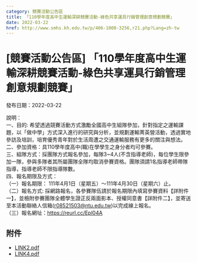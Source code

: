 ```yaml
---
category: 競賽活動公告區
title: 「110學年度高中生運輸深耕競賽活動-綠色共享運具行銷管理創意規劃競賽」
date: 2022-03-22
href: http://www.smhs.kh.edu.tw/p/406-1000-3256,r21.php?Lang=zh-tw
---
```


# [競賽活動公告區] 「110學年度高中生運輸深耕競賽活動-綠色共享運具行銷管理創意規劃競賽」

發布日期：2022-03-22

說明：  
一、目的: 希望透過競賽活動方式激勵全國高中生組隊參加，針對指定之運輸課題，以「做中學」方式深入進行的研究與分析，並規劃運輸菁英營活動，透過實地參訪及培訓，培育優秀青年對於生活周遭之交通運輸服務有更多的關注與想法。  
二、參加資格：具110學年度高中(職)在學學生之身分者均可參賽。  
三、組隊方式：採團隊方式報名參加，每隊3~4人(不含指導老師)，每位學生限參加一隊，參與多隊者其所屬團隊全隊均取消參賽資格。團隊須請1名指導老師帶隊指導，指導老師不限指導隊數。  
四、報名期限及方式：  
（一）報名期限： 111年4月1日（星期五）～111年4月30日（星期六）止。  
（二）報名方式: 採網路報名，各參賽隊伍請於報名期限內填寫參賽資料【詳附件一】，並檢附參賽團隊全體學生證正反兩面影本、授權同意書【詳附件二】，並寄送至本活動聯絡人信箱(r08521503@ntu.edu.tw)以完成線上報名。  
（三）報名網址：https://reurl.cc/Epl04A

## 附件

- [LINK2.pdf](https://www.smhs.kh.edu.tw/var/file/0/1000/attach/55/pta_3017_7259318_45393.pdf)
- [LINK4.pdf](https://www.smhs.kh.edu.tw/var/file/0/1000/attach/55/pta_3018_8615391_45472.pdf)
